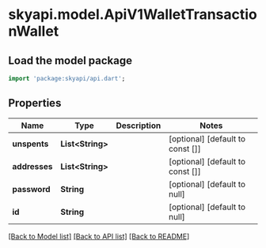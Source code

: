 # skyapi.model.ApiV1WalletTransactionWallet

## Load the model package
```dart
import 'package:skyapi/api.dart';
```

## Properties
Name | Type | Description | Notes
------------ | ------------- | ------------- | -------------
**unspents** | **List&lt;String&gt;** |  | [optional] [default to const []]
**addresses** | **List&lt;String&gt;** |  | [optional] [default to const []]
**password** | **String** |  | [optional] [default to null]
**id** | **String** |  | [optional] [default to null]

[[Back to Model list]](../README.md#documentation-for-models) [[Back to API list]](../README.md#documentation-for-api-endpoints) [[Back to README]](../README.md)


